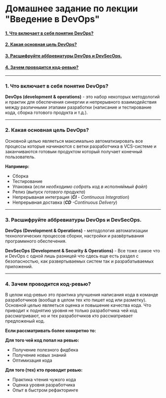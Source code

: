 # Домашнее задание по лекции "Введение в DevOps"

#### [1. Что включает в себя понятие DevOps?](#1-что-включает-в-себя-понятие-devops?)
#### [2. Какая основная цель DevOps?](#2-какая-основная-цель-devops?)
#### [3. Расшифруйте аббревиатуры DevOps и DevSecOps.](#3-расшифруйте-аббревиатуры-devops-и-devsecops.)
#### [4. Зачем проводится код-ревью?](#4-зачем-проводится-код-ревью?)

---
### 1. Что включает в себя понятие DevOps?

**DevOps (development & operations)** - это набор некоторых методологий и практик для обеспечения синергии и 
непрерывного взаимодействия между различными этапами разработки (написание и тестирование кода, 
сборка готового продукта и т.д.).

---

### 2. Какая основная цель DevOps?

Основной целью являеться максимально автоматизировать все процессы которые начинаются с ветки разработчика в VCS-системе
и заканчиваются готовым продуктом который получает конечный пользователь.

**Например:**

- Сборка
- Тестирование
- Упаковка (_если необходимо собрать код в исполняймый файл_)
- Релиз (_выпуск готового продукта_)
- Непрерываная интеграция (_**CI** - Continuous Integration_)
- Непрерывная доставка (_**CD** -Continuous Delivery_)

---

### 3. Расшифруйте аббревиатуры DevOps и DevSecOps.

**DevOps (Development & Operations)** - методология автоматизации технологических процессов сборки, настройки и 
развёртывания программного обеспечения.

**DevSecOps (Development & Security & Operations)** - Все тоже самое что и DevOps с одной лишь разницей что сдесь еще 
есть раздел с безопасностью, как развертываемых систем так и разрабатываемых приложений.

---

### 4. Зачем проводится код-ревью?

В целом код-ревью это практика улучшения написания кода в команде разработчиков (вообще в целом тех кто пишет код или разметку).
Основной целью являеться оценка и повышение качества кода. Что приводит к поднятию уровня 
не только разработчика чей код рассматривают, но и тех разработчиков кто рассматривает предложеный код.

**Если рассматривать более конкретно то:**

**Для того чей код попал на ревью:**

- Получение полезного фидбека
- Получение новых знаний
- Оптимизация кода 

**Для того (тех) кто проводит ревью:**

- Практика чтения чужого кода
- Оценка уровня разработчика
- Опыт в быстром рефакторинге
